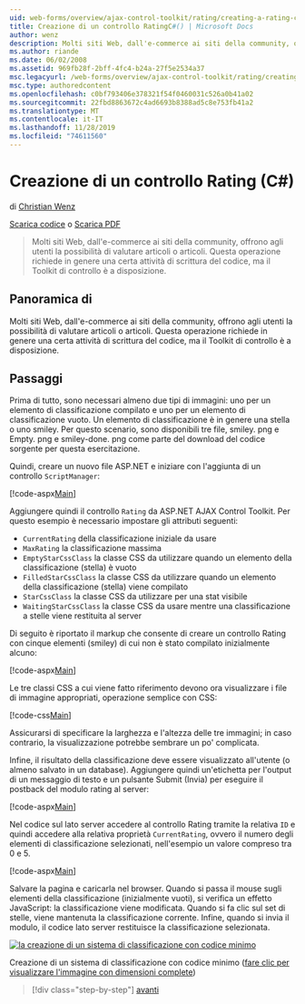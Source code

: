 ```yaml
---
uid: web-forms/overview/ajax-control-toolkit/rating/creating-a-rating-control-cs
title: Creazione di un controllo RatingC#() | Microsoft Docs
author: wenz
description: Molti siti Web, dall'e-commerce ai siti della community, offrono agli utenti la possibilità di valutare articoli o articoli. Questa operazione richiede in genere un po' di codice, ma il...
ms.author: riande
ms.date: 06/02/2008
ms.assetid: 969fb28f-2bff-4fc4-b24a-27f5e2534a37
msc.legacyurl: /web-forms/overview/ajax-control-toolkit/rating/creating-a-rating-control-cs
msc.type: authoredcontent
ms.openlocfilehash: c0bf793406e378321f54f0460031c526a0b41a02
ms.sourcegitcommit: 22fbd8863672c4ad6693b8388ad5c8e753fb41a2
ms.translationtype: MT
ms.contentlocale: it-IT
ms.lasthandoff: 11/28/2019
ms.locfileid: "74611560"
---
```

# <a name="creating-a-rating-control-c"></a>Creazione di un controllo Rating (C#)

di [Christian Wenz](https://github.com/wenz)

[Scarica codice](https://download.microsoft.com/download/9/3/f/93f8daea-bebd-4821-833b-95205389c7d0/rating0.cs.zip) o [Scarica PDF](https://download.microsoft.com/download/2/d/c/2dc10e34-6983-41d4-9c08-f78f5387d32b/rating0CS.pdf)

> Molti siti Web, dall'e-commerce ai siti della community, offrono agli utenti la possibilità di valutare articoli o articoli. Questa operazione richiede in genere una certa attività di scrittura del codice, ma il Toolkit di controllo è a disposizione.

## <a name="overview"></a>Panoramica di

Molti siti Web, dall'e-commerce ai siti della community, offrono agli utenti la possibilità di valutare articoli o articoli. Questa operazione richiede in genere una certa attività di scrittura del codice, ma il Toolkit di controllo è a disposizione.

## <a name="steps"></a>Passaggi

Prima di tutto, sono necessari almeno due tipi di immagini: uno per un elemento di classificazione compilato e uno per un elemento di classificazione vuoto. Un elemento di classificazione è in genere una stella o uno smiley. Per questo scenario, sono disponibili tre file, smiley. png e Empty. png e smiley-done. png come parte del download del codice sorgente per questa esercitazione.

Quindi, creare un nuovo file ASP.NET e iniziare con l'aggiunta di un controllo `ScriptManager`:

[!code-aspx[Main](creating-a-rating-control-cs/samples/sample1.aspx)]

Aggiungere quindi il controllo `Rating` da ASP.NET AJAX Control Toolkit. Per questo esempio è necessario impostare gli attributi seguenti:

- `CurrentRating` della classificazione iniziale da usare
- `MaxRating` la classificazione massima
- `EmptyStarCssClass` la classe CSS da utilizzare quando un elemento della classificazione (stella) è vuoto
- `FilledStarCssClass` la classe CSS da utilizzare quando un elemento della classificazione (stella) viene compilato
- `StarCssClass` la classe CSS da utilizzare per una stat visibile
- `WaitingStarCssClass` la classe CSS da usare mentre una classificazione a stelle viene restituita al server

Di seguito è riportato il markup che consente di creare un controllo Rating con cinque elementi (smiley) di cui non è stato compilato inizialmente alcuno:

[!code-aspx[Main](creating-a-rating-control-cs/samples/sample2.aspx)]

Le tre classi CSS a cui viene fatto riferimento devono ora visualizzare i file di immagine appropriati, operazione semplice con CSS:

[!code-css[Main](creating-a-rating-control-cs/samples/sample3.css)]

Assicurarsi di specificare la larghezza e l'altezza delle tre immagini; in caso contrario, la visualizzazione potrebbe sembrare un po' complicata.

Infine, il risultato della classificazione deve essere visualizzato all'utente (o almeno salvato in un database). Aggiungere quindi un'etichetta per l'output di un messaggio di testo e un pulsante Submit (Invia) per eseguire il postback del modulo rating al server:

[!code-aspx[Main](creating-a-rating-control-cs/samples/sample4.aspx)]

Nel codice sul lato server accedere al controllo Rating tramite la relativa `ID` e quindi accedere alla relativa proprietà `CurrentRating`, ovvero il numero degli elementi di classificazione selezionati, nell'esempio un valore compreso tra 0 e 5.

[!code-aspx[Main](creating-a-rating-control-cs/samples/sample5.aspx)]

Salvare la pagina e caricarla nel browser. Quando si passa il mouse sugli elementi della classificazione (inizialmente vuoti), si verifica un effetto JavaScript: la classificazione viene modificata. Quando si fa clic sul set di stelle, viene mantenuta la classificazione corrente. Infine, quando si invia il modulo, il codice lato server restituisce la classificazione selezionata.

[![la creazione di un sistema di classificazione con codice minimo](creating-a-rating-control-cs/_static/image2.png)](creating-a-rating-control-cs/_static/image1.png)

Creazione di un sistema di classificazione con codice minimo ([fare clic per visualizzare l'immagine con dimensioni complete](creating-a-rating-control-cs/_static/image3.png))

> [!div class="step-by-step"]
> [avanti](creating-a-rating-control-vb.md)
